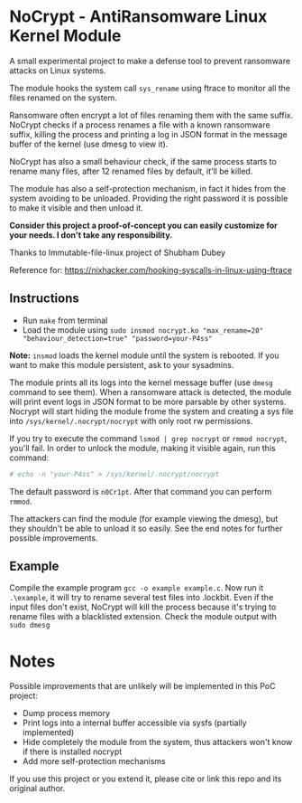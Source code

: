 # NoCrypt - AntiRansomware Linux Kernel Module
A small experimental project to make a defense tool to prevent ransomware attacks on Linux systems.

The module hooks the system call `sys_rename` using ftrace to monitor all the files renamed on the system.

Ransomware often encrypt a lot of files renaming them with the same suffix.
NoCrypt checks if a process renames a file with a known ransomware suffix, killing the process and printing a log in JSON format in the message buffer of the kernel (use dmesg to view it).

NoCrypt has also a small behaviour check, if the same process starts to rename many files, after 12 renamed files by default, it'll be killed.

The module has also a self-protection mechanism, in fact it hides from the system avoiding to be unloaded. Providing the right password it is possible to make it visible and then unload it.

**Consider this project a proof-of-concept you can easily customize for your needs. I don't take any responsibility.**


Thanks to Immutable-file-linux project of Shubham Dubey

Reference for: https://nixhacker.com/hooking-syscalls-in-linux-using-ftrace


## Instructions
* Run `make` from terminal
* Load the module using `sudo insmod nocrypt.ko "max_rename=20" "behaviour_detection=true" "password=your-P4ss"`

**Note:** `insmod` loads the kernel module until the system is rebooted. If you want to make this module persistent, ask to your sysadmins.

The module prints all its logs into the kernel message buffer (use `dmesg` command to see them). When a ransomware attack is detected, the module will print event logs in JSON format to be more parsable by other systems.
Nocrypt will start hiding the module frome the system and creating a sys file into `/sys/kernel/.nocrypt/nocrypt` with only root rw permissions.

If you try to execute the command `lsmod | grep nocrypt` or `rmmod nocrypt`, you'll fail. In order to unlock the module, making it visible again, run this command:
```sh
# echo -n "your-P4ss" > /sys/kernel/.nocrypt/nocrypt
```

The default password is `n0Cr1pt`. After that command you can perform `rmmod`.

The attackers can find the module (for example viewing the dmesg), but they shouldn't be able to unload it so easily.
See the end notes for further possible improvements.

## Example
Compile the example program `gcc -o example example.c`.
Now run it `.\example`, it will try to rename several test files into .lockbit.
Even if the input files don't exist, NoCrypt will kill the process because it's trying to rename files with a blacklisted extension.
Check the module output with `sudo dmesg`

# Notes
Possible improvements that are unlikely will be implemented in this PoC project:
- Dump process memory
- Print logs into a internal buffer accessible via sysfs (partially implemented)
- Hide completely the module from the system, thus attackers won't know if there is installed nocrypt
- Add more self-protection mechanisms

If you use this project or you extend it, please cite or link this repo and its original author.
